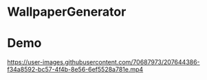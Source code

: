# WallpaperGenerator

# Demo
https://user-images.githubusercontent.com/70687973/207644386-f34a8592-bc57-4f4b-8e56-6ef5528a781e.mp4
